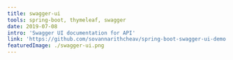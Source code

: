 ```yaml
---
title: swagger-ui
tools: spring-boot, thymeleaf, swagger
date: 2019-07-08
intro: 'Swagger UI documentation for API'
link: 'https://github.com/sovannarithcheav/spring-boot-swagger-ui-demo'
featuredImage: ./swagger-ui.png
---
```

